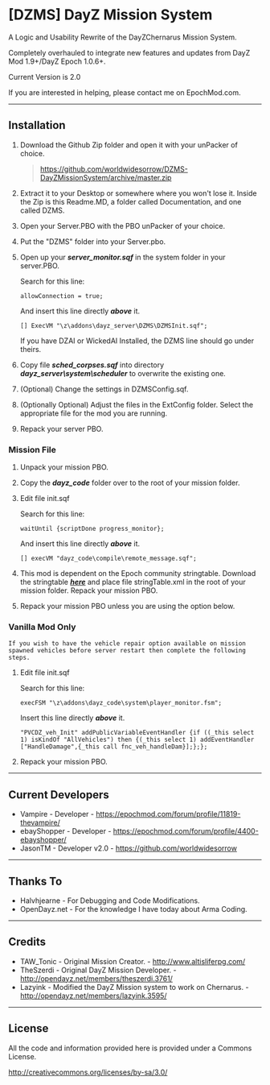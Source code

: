 **[DZMS] DayZ Mission System**
================

A Logic and Usability Rewrite of the DayZChernarus Mission System.

Completely overhauled to integrate new features and updates from DayZ Mod 1.9+/DayZ Epoch 1.0.6+.

Current Version is 2.0

If you are interested in helping, please contact me on EpochMod.com.

--------------------------
Installation
--------------------------
1.	Download the Github Zip folder and open it with your unPacker of choice.

	> https://github.com/worldwidesorrow/DZMS-DayZMissionSystem/archive/master.zip

2.	Extract it to your Desktop or somewhere where you won't lose it.
	Inside the Zip is this Readme.MD, a folder called Documentation, and one called DZMS.

3.	Open your Server.PBO with the PBO unPacker of your choice.

4.	Put the "DZMS" folder into your Server.pbo.

5.	Open up your ***server_monitor.sqf*** in the system folder in your server.PBO.

	Search for this line:

	```sqf
	allowConnection = true;
	```

	And insert this line directly ***above*** it.
	
	```sqf
	[] ExecVM "\z\addons\dayz_server\DZMS\DZMSInit.sqf";
	```

	If you have DZAI or WickedAI Installed, the DZMS line should go under theirs.
	
6.	Copy file ***sched_corpses.sqf*** into directory ***dayz_server\system\scheduler*** to overwrite the existing one.

7.	(Optional) Change the settings in DZMSConfig.sqf.

8.	(Optionally Optional) Adjust the files in the ExtConfig folder. Select the appropriate file for the mod you are running.

9.	Repack your server PBO.

### Mission File

1. Unpack your mission PBO.

2. Copy the ***dayz_code*** folder over to the root of your mission folder.

3. Edit file init.sqf

	Search for this line:

	```sqf
	waitUntil {scriptDone progress_monitor};
	```

	And insert this line directly ***above*** it.
	
	```sqf
	[] execVM "dayz_code\compile\remote_message.sqf";
	```
	
4. This mod is dependent on the Epoch community stringtable. Download the stringtable ***[here](https://github.com/oiad/communityLocalizations/)*** and place file stringTable.xml in the root of your mission folder. Repack your mission PBO.

5. Repack your mission PBO unless you are using the option below.

### Vanilla Mod Only

	If you wish to have the vehicle repair option available on mission spawned vehicles before server restart then complete the following steps.

1. Edit file init.sqf

	Search for this line:

	```sqf
	execFSM "\z\addons\dayz_code\system\player_monitor.fsm";
	```

	Insert this line directly ***above*** it.
	
	```sqf
	"PVCDZ_veh_Init" addPublicVariableEventHandler {if ((_this select 1) isKindOf "AllVehicles") then {(_this select 1) addEventHandler ["HandleDamage",{_this call fnc_veh_handleDam}];};};
	```
	
2. Repack your mission PBO.

--------------------------
Current Developers
--------------------------
* Vampire - Developer - https://epochmod.com/forum/profile/11819-thevampire/
* ebayShopper - Developer - https://epochmod.com/forum/profile/4400-ebayshopper/
* JasonTM - Developer v2.0 - https://github.com/worldwidesorrow

--------------------------
Thanks To
--------------------------
* Halvhjearne - For Debugging and Code Modifications.
* OpenDayz.net - For the knowledge I have today about Arma Coding.

--------------------------
Credits
--------------------------
* TAW_Tonic - Original Mission Creator. - http://www.altisliferpg.com/
* TheSzerdi - Original DayZ Mission Developer. - http://opendayz.net/members/theszerdi.3761/
* Lazyink - Modified the DayZ Mission system to work on Chernarus. - http://opendayz.net/members/lazyink.3595/

--------------------------
License
--------------------------
All the code and information provided here is provided under a Commons License.

http://creativecommons.org/licenses/by-sa/3.0/
